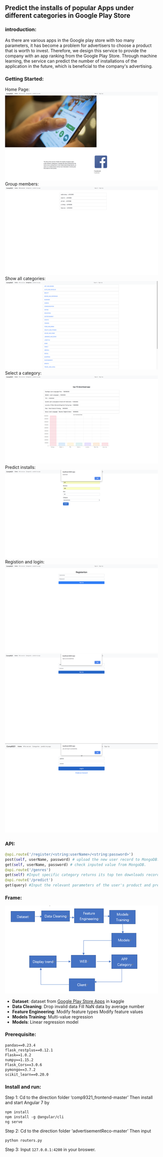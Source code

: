 ## Predict the installs of popular Apps under different categories in Google Play Store
### introduction:
As there are various apps in the Google play store with too many parameters, it has become a problem for advertisers to choose a product that is worth to invest.
Therefore, we design this service to provide the company with an app ranking from the Google Play Store. Through machine learning, the service can predict the number of installations of the application in the future, which is beneficial to the company's advertising.

### Getting Started:
Home Page:
![Alt text](./image/1.png)
Group members:
![Alt text](./image/2.png)
Show all categories:
![Alt text](./image/3.png)
Select a category:
![Alt text](./image/4.png)
Predict installs:
![Alt text](./image/5.png)
Registion and login:
![Alt text](./image/7.png)
![Alt text](./image/8.png)
![Alt text](./image/9.png)



### API:
``` python
@api.route('/register/<string:userName>/<string:password>')
post(self, userName, password) # upload the new user record to MongoDB.
get(self, userName, password) # check inputed value from MongoDB.
@api.route('/genres')
get(self) #Input specific category returns its top ten downloads records.
@api.route('/predict')
get(query) #Input the relevant parameters of the user's product and predict the download volume.
```
### Frame:
![Alt text](./image/10.png)
- **Dataset**:
dataset from  [Google Play Store Apps](https://www.kaggle.com/lava18/google-play-store-apps) in kaggle
- **Data Cleaning**:
Drop invalid data
Fill NaN data by average number
- **Feature Engineering**:
Modify feature types
Modify feature values
- **Models Training**: 
Multi-value regression
- **Models**:
Linear regression model

### Prerequisite:
```
pandas==0.23.4
flask_restplus==0.12.1
Flask==1.0.2
numpy==1.15.2
Flask_Cors==3.0.6
pymongo==3.7.2
scikit_learn==0.20.0
```

### Install and run:
Step 1:
Cd to the direction folder ‘comp9321_frontend-master’
Then install and start Angular 7 by
```
npm install
npm install -g @angular/cli
ng serve
```
Step 2:
Cd to the direction folder ‘advertisementReco-master’
Then input
```
python routers.py
```

Step 3:
Input ```127.0.0.1:4200``` in your broswer.

